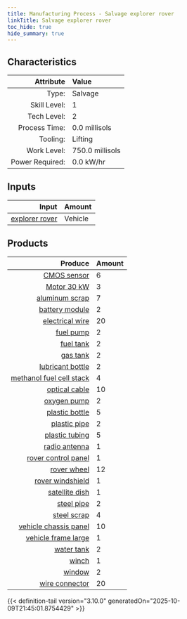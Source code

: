 ```yaml
---
title: Manufacturing Process - Salvage explorer rover
linkTitle: Salvage explorer rover
toc_hide: true
hide_summary: true
---
```

<!-- This is generated by the MarsSim HelpGenertor, do not edit. -->


## Characteristics

| Attribute      | Value |
|--------:|:------|
|Type:|Salvage|
|Skill Level:|1|
|Tech Level:|2|
|Process Time:|0.0 millisols|
|Tooling:|Lifting|
|Work Level:|750.0 millisols|
|Power Required:|0.0 kW/hr|

## Inputs

| Input      | Amount |
|--------:|:------|
|[explorer rover](/docs/definitions/vehicle/explorer-rover)|Vehicle|1|

## Products


| Produce      | Amount |
|--------:|:------|
|[CMOS sensor](/docs/definitions/part/cmos-sensor)|6|
|[Motor 30 kW](/docs/definitions/part/motor-30-kw)|3|
|[aluminum scrap](/docs/definitions/part/aluminum-scrap)|7|
|[battery module](/docs/definitions/part/battery-module)|2|
|[electrical wire](/docs/definitions/part/electrical-wire)|20|
|[fuel pump](/docs/definitions/part/fuel-pump)|2|
|[fuel tank](/docs/definitions/part/fuel-tank)|2|
|[gas tank](/docs/definitions/part/gas-tank)|2|
|[lubricant bottle](/docs/definitions/part/lubricant-bottle)|2|
|[methanol fuel cell stack](/docs/definitions/part/methanol-fuel-cell-stack)|4|
|[optical cable](/docs/definitions/part/optical-cable)|10|
|[oxygen pump](/docs/definitions/part/oxygen-pump)|2|
|[plastic bottle](/docs/definitions/part/plastic-bottle)|5|
|[plastic pipe](/docs/definitions/part/plastic-pipe)|2|
|[plastic tubing](/docs/definitions/part/plastic-tubing)|5|
|[radio antenna](/docs/definitions/part/radio-antenna)|1|
|[rover control panel](/docs/definitions/part/rover-control-panel)|1|
|[rover wheel](/docs/definitions/part/rover-wheel)|12|
|[rover windshield](/docs/definitions/part/rover-windshield)|1|
|[satellite dish](/docs/definitions/part/satellite-dish)|1|
|[steel pipe](/docs/definitions/part/steel-pipe)|2|
|[steel scrap](/docs/definitions/part/steel-scrap)|4|
|[vehicle chassis panel](/docs/definitions/part/vehicle-chassis-panel)|10|
|[vehicle frame large](/docs/definitions/part/vehicle-frame-large)|1|
|[water tank](/docs/definitions/part/water-tank)|2|
|[winch](/docs/definitions/part/winch)|1|
|[window](/docs/definitions/part/window)|2|
|[wire connector](/docs/definitions/part/wire-connector)|20|



{{< definition-tail version="3.10.0" generatedOn="2025-10-09T21:45:01.8754429" >}}



